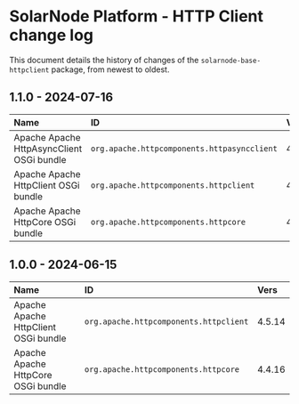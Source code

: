 # SolarNode Platform - HTTP Client change log

This document details the history of changes of the `solarnode-base-httpclient` package, from newest to
oldest.

## 1.1.0 - 2024-07-16

| Name                                      | ID                                          | Vers   |
|:------------------------------------------|:--------------------------------------------|:-------|
| Apache Apache HttpAsyncClient OSGi bundle | `org.apache.httpcomponents.httpasyncclient` | 4.1.5  |
| Apache Apache HttpClient OSGi bundle      | `org.apache.httpcomponents.httpclient`      | 4.5.14 |
| Apache Apache HttpCore OSGi bundle        | `org.apache.httpcomponents.httpcore`        | 4.4.16 |


## 1.0.0 - 2024-06-15

| Name                                 | ID                                     | Vers   |
|:-------------------------------------|:---------------------------------------|:-------|
| Apache Apache HttpClient OSGi bundle | `org.apache.httpcomponents.httpclient` | 4.5.14 |
| Apache Apache HttpCore OSGi bundle   | `org.apache.httpcomponents.httpcore`   | 4.4.16 |
